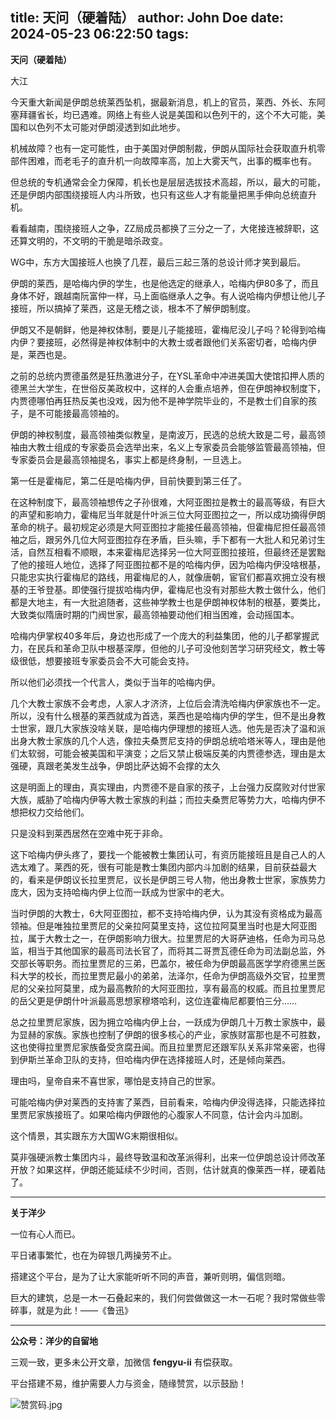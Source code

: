 title: 天问（硬着陆）
author: John Doe
date: 2024-05-23 06:22:50
tags:
---
**天问（硬着陆）**<!--more-->

大江

今天重大新闻是伊朗总统莱西坠机，据最新消息，机上的官员，莱西、外长、东阿塞拜疆省长，均已遇难。网络上有些人说是美国和以色列干的，这个不大可能，美国和以色列不太可能对伊朗浸透到如此地步。

机械故障？也有一定可能性，由于美国对伊朗制裁，伊朗从国际社会获取直升机零部件困难，而老毛子的直升机一向故障率高，加上大雾天气，出事的概率也有。

但总统的专机通常会全力保障，机长也是层层选拔技术高超，所以，最大的可能，还是伊朗内部围绕接班人内斗所致，也只有这些人才有能量把黑手伸向总统直升机。

看看越南，围绕接班人之争，ZZ局成员都换了三分之一了，大佬接连被辞职，这还算文明的，不文明的干脆是暗杀政变。

WG中，东方大国接班人也换了几茬，最后三起三落的总设计师才笑到最后。

伊朗的莱西，是哈梅内伊的学生，也是他选定的继承人，哈梅内伊80多了，而且身体不好，跟越南阮富仲一样，马上面临继承人之争。有人说哈梅内伊想让他儿子接班，所以搞掉了莱西，这是无稽之谈，根本不了解伊朗制度。

伊朗又不是朝鲜，他是神权体制，要是儿子能接班，霍梅尼没儿子吗？轮得到哈梅内伊？要接班，必然得是神权体制中的大教士或者跟他们关系密切者，哈梅内伊是，莱西也是。

之前的总统内贾德虽然是狂热激进分子，在YSL革命中冲进美国大使馆扣押人质的德黑兰大学生，在世俗反美政权中，这样的人会重点培养，但在伊朗神权制度下，内贾德哪怕再狂热反美也没戏，因为他不是神学院毕业的，不是教士们自家的孩子，是不可能接最高领袖的。

伊朗的神权制度，最高领袖类似教皇，是南波万，民选的总统大致是二号，最高领袖由大教士组成的专家委员会选举出来，名义上专家委员会能够监管最高领袖，但专家委员会是最高领袖提名，事实上都是终身制，一旦选上。

第一任是霍梅尼，第二任是哈梅内伊，目前快要到第三任了。

在这种制度下，最高领袖想传之子孙很难，大阿亚图拉是教士的最高等级，有巨大的声望和影响力，霍梅尼当年就是什叶派三位大阿亚图拉之一，所以成功摘得伊朗革命的桃子。最初规定必须是大阿亚图拉才能接任最高领袖，但霍梅尼担任最高领袖之后，跟另外几位大阿亚图拉存在矛盾，巨头嘛，手下都有一大批人和兄弟讨生活，自然互相看不顺眼，本来霍梅尼选择另一位大阿亚图拉接班，但最终还是罢黜了他的接班人地位，选择了阿亚图拉都不是的哈梅内伊，因为哈梅内伊没啥根基，只能忠实执行霍梅尼的路线，用霍梅尼的人，就像唐朝，宦官们都喜欢拥立没有根基的王爷登基。即使强行提拔哈梅内伊，霍梅尼也没有对那些大教士做什么，他们都是大地主，有一大批追随者，这些神学教士也是伊朗神权体制的根基，要类比，大致类似隋唐时期的门阀世家，最高领袖要动他们相当困难，会动摇国本。

哈梅内伊掌权40多年后，身边也形成了一个庞大的利益集团，他的儿子都掌握武力，在民兵和革命卫队中根基深厚，但他的儿子可没他刻苦学习研究经文，教士等级很低，想要接班专家委员会不大可能会支持。

所以他们必须找一个代言人，类似于当年的哈梅内伊。

几个大教士家族不会考虑，人家人才济济，上位后会清洗哈梅内伊家族也不一定。所以，没有什么根基的莱西就成为首选，莱西也是哈梅内伊的学生，但不是出身教士世家，跟几大家族没啥关联，是哈梅内伊理想的接班人选。他先是否决了温和派出身大教士家族的几个人选，像拉夫桑贾尼支持的伊朗总统哈塔米等人，理由是他们太软弱，可能会被美国和平演变；之后又禁止极端反美的内贾德参选，理由是太强硬，真跟老美发生战争，伊朗比萨达姆不会撑的太久

这是明面上的理由，真实理由，内贾德不是自家的孩子，上台强力反腐败对付世家大族，威胁了哈梅内伊等大教士家族的利益；而拉夫桑贾尼等势力大，哈梅内伊不想把权力交给他们。

只是没料到莱西居然在空难中死于非命。

这下哈梅内伊头疼了，要找一个能被教士集团认可，有资历能接班且是自己人的人选太难了。莱西的死，很有可能是教士集团内部内斗加剧的结果，目前获益最大的，看来是伊朗议长拉里贾尼，议长是伊朗三号人物，他出身教士世家，家族势力庞大，因为支持哈梅内伊上位而一跃成为世家中的老大。

当时伊朗的大教士，6大阿亚图拉，都不支持哈梅内伊，认为其没有资格成为最高领袖。但是唯独拉里贾尼的父亲拉阿莫里支持，这位拉阿莫里当时也是大阿亚图拉，属于大教士之一，在伊朗影响力很大。拉里贾尼的大哥萨迪格，任命为司马总监，相当于其他国家的最高司法长官了，而将其二哥贾瓦德任命为司法副总监，外交部长等职务。而拉里贾尼的三弟，巴盖尔，被任命为伊朗最高医学学府德黑兰医科大学的校长，而拉里贾尼最小的弟弟，法泽尔，任命为伊朗高级外交官，拉里贾尼的父亲拉阿莫里，成为最高教阶的大阿亚图拉，享有最高的权威。而且拉里贾尼的岳父更是伊朗什叶派最高思想家穆塔哈利，这位连霍梅尼都要怕三分……

总之拉里贾尼家族，因为拥立哈梅内伊上台，一跃成为伊朗几十万教士家族中，最为显赫的家族。家族也控制了伊朗的很多核心的产业，家族财富那也是不可胜数，这也使得拉里贾尼家族备受贪腐丑闻。而且拉里贾尼还跟军队关系非常亲密，也得到伊斯兰革命卫队的支持，但哈梅内伊在选择接班人时，还是倾向莱西。

理由吗，皇帝自来不喜世家，哪怕是支持自己的世家。

可能哈梅内伊对莱西的支持害了莱西，目前看来，哈梅内伊没得选择，只能选择拉里贾尼家族接班了。如果哈梅内伊跟他的心腹家人不同意，估计会内斗加剧。

这个情景，其实跟东方大国WG末期很相似。

莫非强硬派教士集团内斗，最终导致温和改革派得利，出来一位伊朗总设计师改革开放？如果这样，伊朗还能延续不少时间，否则，估计就真的像莱西一样，硬着陆了。
- - -
**关于洋少**

一位有心人而已。

平日诸事繁忙，也在为碎银几两操劳不止。

搭建这个平台，是为了让大家能听听不同的声音，兼听则明，偏信则暗。

巨大的建筑，总是一木一石叠起来的，我们何尝做做这一木一石呢？我时常做些零碎事，就是为此！——《鲁迅》

---

**公众号：洋少的自留地** 

三观一致，更多未公开文章，加微信 **fengyu-ii** 有偿获取。

平台搭建不易，维护需要人力与资金，随缘赞赏，以示鼓励！

![赞赏码.jpg](/images/shang.jpg)